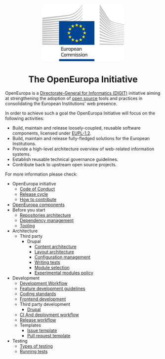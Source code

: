 <p align="center"><img src="./assets/logo.png"/></p>
<h1 align="center">The OpenEuropa Initiative</h1>

OpenEuropa is a [Directorate-General for Informatics (DIGIT)][1] initiative aiming at strengthening the adoption
of [open source][2] tools and practices in consolidating the European Institutions' web presence.

In order to achieve such a goal the OpenEuropa Initiative will focus on the following activities:

- Build, maintain and release loosely-coupled, reusable software components, licensed under [EUPL-1.2][3].
- Build, maintain and release fully-fledged solutions for the European Institutions.
- Provide a high-level architecture overview of web-related information systems.
- Establish reusable technical governance guidelines.
- Contribute back to upstream open source projects.

For more information please check:

* OpenEuropa initiative
  * [Code of Conduct](docs/initiative/code-of-conduct.md) 
  * [Release cycle](docs/initiative/release-cycle.md)
  * [How to contribute](docs/initiative/how-to-contribute.md)
* [OpenEuropa components](docs/openeuropa-components.md)  
* Before you start
  * [Repositories architecture](docs/starting/repository-architecture.md)
  * [Dependency management](docs/starting/dependency-management-and-patching.md)
  * [Tooling](docs/starting/tooling.md)
* Architecture
  * Third party
    * Drupal
      * [Content architecture](docs/architecture/third-party/drupal/content-architecture.md)
      * [Layout architecture](docs/architecture/third-party/drupal/layout-architecture.md)  
      * [Configuration management](docs/architecture/third-party/drupal/configuration-management.md)
      * [Writing tests](docs/architecture/third-party/drupal/testing.md)
      * [Module selection](docs/architecture/third-party/drupal/selecting-contributed-modules.md)
      * [Experimental modules policy](docs/architecture/third-party/drupal/experimental-module-policy.md)
* Development
  * [Development Workflow](docs/development/development-workflow.md)
  * [Feature development guidelines](docs/development/feature-development.md)
  * [Coding standards](docs/development/coding-standards.md)
  * [Frontend development](docs/development/frontend/index.md)
  * Third party development
    * [Drupal](docs/development/third-party/drupal/index.md)
  * [CI And deployment workflow](docs/development/ci-deployment-workflow.md)
  * [Release workflow](docs/development/release-workflow.md)
  * Templates
    * [Issue template](docs/templates/issue-template.md)
    * [Pull request template](docs/templates/pull-request-template.md)
* Testing
  * [Types of testing](docs/testing/types-of-testing.md)
  * [Running tests](docs/testing/runnning-tests.md)

[1]: https://ec.europa.eu/info/departments/informatics
[2]: https://opensource.org
[3]: https://joinup.ec.europa.eu/page/eupl-text-11-12
